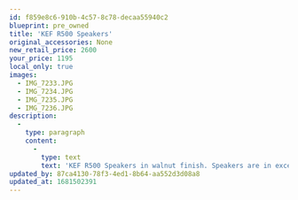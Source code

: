 ```yaml
---
id: f859e8c6-910b-4c57-8c78-decaa55940c2
blueprint: pre_owned
title: 'KEF R500 Speakers'
original_accessories: None
new_retail_price: 2600
your_price: 1195
local_only: true
images:
  - IMG_7233.JPG
  - IMG_7234.JPG
  - IMG_7235.JPG
  - IMG_7236.JPG
description:
  -
    type: paragraph
    content:
      -
        type: text
        text: 'KEF R500 Speakers in walnut finish. Speakers are in excellent physical and functional condition, but no original boxes and packing so local sale only. Speakers sold as new for $2,600.00'
updated_by: 87ca4130-78f3-4ed1-8b64-aa552d3d08a8
updated_at: 1681502391
---
```

